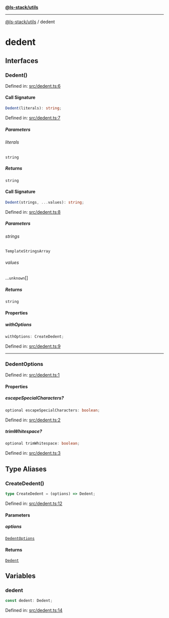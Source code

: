 [**@ls-stack/utils**](README.md)

***

[@ls-stack/utils](modules.md) / dedent

# dedent

## Interfaces

### Dedent()

Defined in: [src/dedent.ts:6](https://github.com/lucasols/utils/blob/main/src/dedent.ts#L6)

#### Call Signature

```ts
Dedent(literals): string;
```

Defined in: [src/dedent.ts:7](https://github.com/lucasols/utils/blob/main/src/dedent.ts#L7)

##### Parameters

###### literals

`string`

##### Returns

`string`

#### Call Signature

```ts
Dedent(strings, ...values): string;
```

Defined in: [src/dedent.ts:8](https://github.com/lucasols/utils/blob/main/src/dedent.ts#L8)

##### Parameters

###### strings

`TemplateStringsArray`

###### values

...`unknown`[]

##### Returns

`string`

#### Properties

##### withOptions

```ts
withOptions: CreateDedent;
```

Defined in: [src/dedent.ts:9](https://github.com/lucasols/utils/blob/main/src/dedent.ts#L9)

***

### DedentOptions

Defined in: [src/dedent.ts:1](https://github.com/lucasols/utils/blob/main/src/dedent.ts#L1)

#### Properties

##### escapeSpecialCharacters?

```ts
optional escapeSpecialCharacters: boolean;
```

Defined in: [src/dedent.ts:2](https://github.com/lucasols/utils/blob/main/src/dedent.ts#L2)

##### trimWhitespace?

```ts
optional trimWhitespace: boolean;
```

Defined in: [src/dedent.ts:3](https://github.com/lucasols/utils/blob/main/src/dedent.ts#L3)

## Type Aliases

### CreateDedent()

```ts
type CreateDedent = (options) => Dedent;
```

Defined in: [src/dedent.ts:12](https://github.com/lucasols/utils/blob/main/src/dedent.ts#L12)

#### Parameters

##### options

[`DedentOptions`](#dedentoptions)

#### Returns

[`Dedent`](#dedent)

## Variables

### dedent

```ts
const dedent: Dedent;
```

Defined in: [src/dedent.ts:14](https://github.com/lucasols/utils/blob/main/src/dedent.ts#L14)
